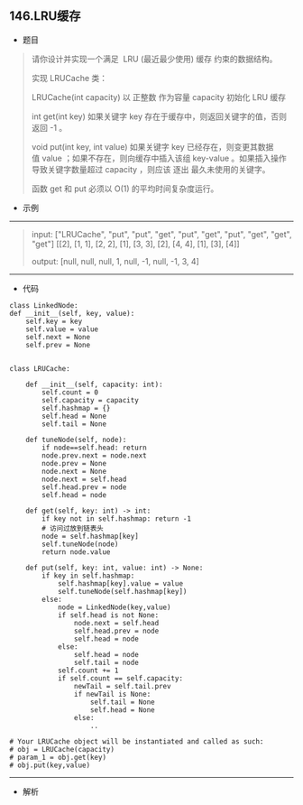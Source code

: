 146.LRU缓存
----------
 - 题目
> 请你设计并实现一个满足  LRU (最近最少使用) 缓存 约束的数据结构。
> 
> 实现 LRUCache 类：
> 
> LRUCache(int capacity) 以 正整数 作为容量 capacity 初始化 LRU 缓存
> 
> int get(int key) 如果关键字 key 存在于缓存中，则返回关键字的值，否则返回 -1 。
> 
> void put(int key, int value) 如果关键字 key 已经存在，则变更其数据值 value ；如果不存在，则向缓存中插入该组 key-value 。如果插入操作导致关键字数量超过 capacity ，则应该 逐出 最久未使用的关键字。
> 
> 函数 get 和 put 必须以 O(1) 的平均时间复杂度运行。
 - 示例
 ----------
> input: ["LRUCache", "put", "put", "get", "put", "get", "put", "get", "get", "get"]
[[2], [1, 1], [2, 2], [1], [3, 3], [2], [4, 4], [1], [3], [4]]
> 
> output: [null, null, null, 1, null, -1, null, -1, 3, 4]
 ----------
 - 代码
 >
> 
    class LinkedNode:
    def __init__(self, key, value):
        self.key = key
        self.value = value
        self.next = None
        self.prev = None


    class LRUCache:
    
        def __init__(self, capacity: int):
            self.count = 0
            self.capacity = capacity
            self.hashmap = {}
            self.head = None
            self.tail = None
    
        def tuneNode(self, node):
            if node==self.head: return
            node.prev.next = node.next
            node.prev = None
            node.next = None
            node.next = self.head
            self.head.prev = node
            self.head = node
    
        def get(self, key: int) -> int:
            if key not in self.hashmap: return -1
            # 访问过放到链表头
            node = self.hashmap[key]
            self.tuneNode(node)
            return node.value
    
        def put(self, key: int, value: int) -> None:
            if key in self.hashmap:
                self.hashmap[key].value = value
                self.tuneNode(self.hashmap[key])
            else:
                node = LinkedNode(key,value)
                if self.head is not None:
                    node.next = self.head
                    self.head.prev = node
                    self.head = node
                else:
                    self.head = node
                    self.tail = node
                self.count += 1
                if self.count == self.capacity:
                    newTail = self.tail.prev
                    if newTail is None:
                        self.tail = None
                        self.head = None
                    else:
                        ..
    
    # Your LRUCache object will be instantiated and called as such:
    # obj = LRUCache(capacity)
    # param_1 = obj.get(key)
    # obj.put(key,value)
  ----------
 - 解析
 >
>
